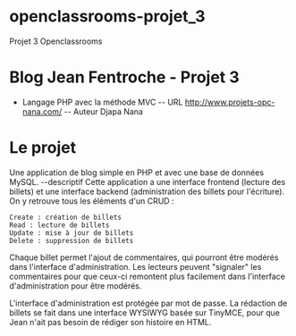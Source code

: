 # openclassrooms-projet_3
Projet 3 Openclassrooms

# Blog Jean Fentroche - Projet 3
- Langage
PHP avec la méthode MVC
-- URL
http://www.projets-opc-nana.com/
-- Auteur
Djapa Nana

# Le projet
Une application de blog simple en PHP et avec une base de données MySQL.
--descriptif
Cette application a une interface frontend (lecture des billets) et une interface backend (administration des billets pour l'écriture). On y retrouve tous les éléments d'un CRUD :

    Create : création de billets
    Read : lecture de billets
    Update : mise à jour de billets
    Delete : suppression de billets

Chaque billet permet l'ajout de commentaires, qui pourront être modérés dans l'interface d'administration.
Les lecteurs peuvent "signaler" les commentaires pour que ceux-ci remontent plus facilement dans l'interface d'administration pour être modérés.

L'interface d'administration est protégée par mot de passe. La rédaction de billets se fait dans une interface WYSIWYG basée sur TinyMCE, pour que Jean n'ait pas besoin de rédiger son histoire en HTML.

